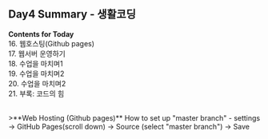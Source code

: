 ## Day4 Summary - 생활코딩

**Contents for Today**
<br> 16. 웹호스팅(Github pages)
<br> 17. 웹서버 운영하기
<br> 18. 수업을 마치며1
<br> 19. 수업을 마치며2
<br> 20. 수업을 마치며2
<br> 21. 부록: 코드의 힘


<br>
>**Web Hosting (Github pages)**
How to set up "master branch"
- settings -> GitHub Pages(scroll down) -> Source (select "master branch") -> Save
